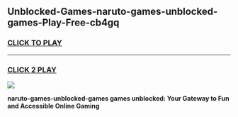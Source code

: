 
## Unblocked-Games-naruto-games-unblocked-games-Play-Free-cb4gq
<h3>
<a href="https://premium76.site?title=naruto-games-unblocked-games&ref=18A1">CLICK TO PLAY</a></h3>
<hr>

<h3>
<a href="https://premium76.site?title=naruto-games-unblocked-games&ref=18A1">CLICK 2 PLAY</a>
  
</h3>

<a href="https://premium76.site?title=naruto-games-unblocked-games&ref=18A1"><img src="https://clearcache.store/games.png"></a>


**naruto-games-unblocked-games games unblocked: Your Gateway to Fun and Accessible Online Gaming**
